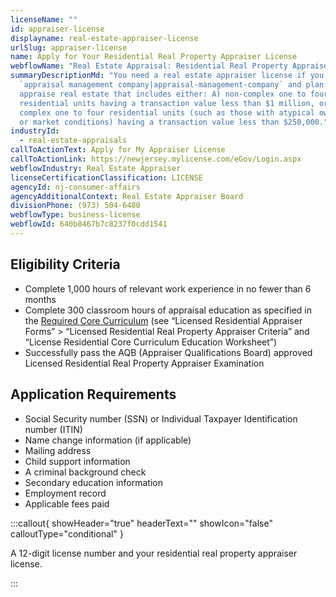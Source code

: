 ```yaml
---
licenseName: ""
id: appraiser-license
displayname: real-estate-appraiser-license
urlSlug: appraiser-license
name: Apply for Your Residential Real Property Appraiser License
webflowName: "Real Estate Appraisal: Residential Real Property Appraiser License"
summaryDescriptionMd: "You need a real estate appraiser license if you open an
  `appraisal management company|appraisal-management-company` and plan to
  appraise real estate that includes either: A) non-complex one to four
  residential units having a transaction value less than $1 million, or B)
  complex one to four residential units (such as those with atypical ownership
  or market conditions) having a transaction value less than $250,000."
industryId:
  - real-estate-appraisals
callToActionText: Apply for My Appraiser License
callToActionLink: https://newjersey.mylicense.com/eGov/Login.aspx
webflowIndustry: Real Estate Appraiser
licenseCertificationClassification: LICENSE
agencyId: nj-consumer-affairs
agencyAdditionalContext: Real Estate Appraiser Board
divisionPhone: (973) 504-6480
webflowType: business-license
webflowId: 640b8467b7c8237f0cdd1541
---
```


## Eligibility Criteria

- Complete 1,000 hours of relevant work experience in no fewer than 6 months
- Complete 300 classroom hours of appraisal education as specified in the [Required Core Curriculum](https://www.njconsumeraffairs.gov/rea/Pages/applications.aspx) (see “Licensed Residential Appraiser Forms” > “Licensed Residential Real Property Appraiser Criteria” and “License Residential Core Curriculum Education Worksheet”)
- Successfully pass the AQB (Appraiser Qualifications Board) approved Licensed Residential Real Property Appraiser Examination

## Application Requirements

- Social Security number (SSN) or Individual Taxpayer Identification number (ITIN)
- Name change information (if applicable)
- Mailing address
- Child support information
- A criminal background check
- Secondary education information
- Employment record
- Applicable fees paid

:::callout{ showHeader="true" headerText="" showIcon="false" calloutType="conditional" }

A 12-digit license number and your residential real property appraiser license.

:::
